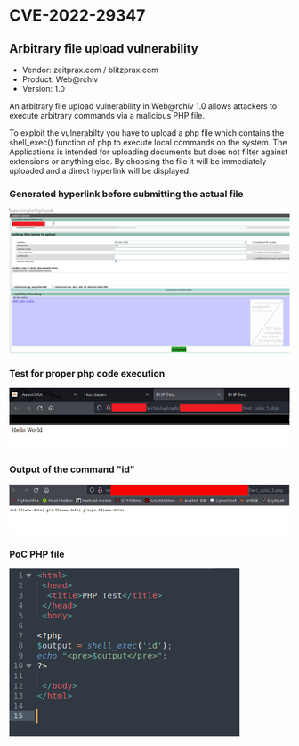 # CVE-2022-29347

## Arbitrary file upload vulnerability
- Vendor: zeitprax.com / blitzprax.com
- Product: Web@rchiv
- Version: 1.0

An arbitrary file upload vulnerability in Web@rchiv 1.0 allows attackers to execute arbitrary commands via a malicious PHP file.

To exploit the vulnerabilty you have to upload a php file which contains the shell_exec() function of php to execute local commands on the system.
The Applications is intended for uploading documents but does not filter against extensions or anything else. 
By choosing the file it will be immediately uploaded and a direct hyperlink will be displayed.

### Generated hyperlink before submitting the actual file

![upload](https://github.com/evildrummer/MyOwnCVEs/blob/main/CVE-2022-29347/Uploaded_before_submitting.png)

### Test for proper php code execution

![HelloWorld](https://github.com/evildrummer/MyOwnCVEs/blob/main/CVE-2022-29347/Code_Execution_HelloWorld.png)


### Output of the command "id"

![command](https://github.com/evildrummer/MyOwnCVEs/blob/main/CVE-2022-29347/Code_Execution_id_hostname.png)


### PoC PHP file

![poc](https://github.com/evildrummer/MyOwnCVEs/blob/main/CVE-2022-29347/PoC_PHP.png)


